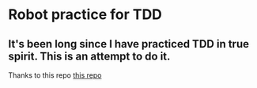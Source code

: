 # Robot practice for TDD

## It's been long since I have practiced TDD in true spirit.  This is an attempt to do it.

Thanks to this repo [this repo](https://github.com/SarthakMakhija/robot-simulation/)

